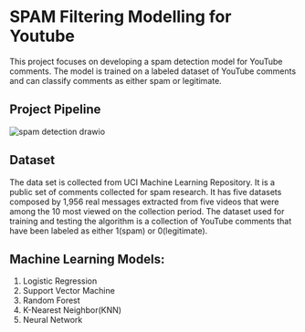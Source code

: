 # SPAM Filtering Modelling for Youtube
This project focuses on developing a spam detection model for YouTube comments. The model is trained on a labeled dataset of YouTube comments and can classify comments as either spam or legitimate.

## Project Pipeline 
![spam detection drawio](https://github.com/user-attachments/assets/12ab8899-82fb-425d-9c14-54c6598be24e)


## Dataset
The data set is collected from UCI Machine Learning Repository. It is a public set of comments collected for spam research. It has five datasets composed by 1,956 real messages extracted from five videos that were among the 10 most viewed on the collection period. The dataset used for training and testing the algorithm is a collection of YouTube comments that have been labeled as either 1(spam) or 0(legitimate).

## Machine Learning Models: 

1. Logistic Regression
2. Support Vector Machine
3. Random Forest
4. K-Nearest Neighbor(KNN) 
5. Neural Network



